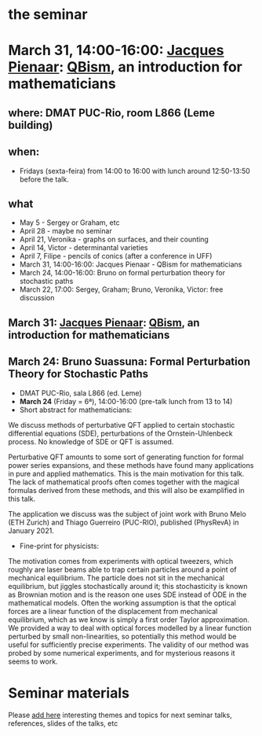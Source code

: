 # the seminar

# March 31, 14:00-16:00: [**Jacques Pienaar**](https://www.jaypienaar.com): [QBism](http://www.physics.umb.edu/Research/QBism/), an introduction for mathematicians

## where: DMAT PUC-Rio, room L866 (Leme building)
## when:
  - Fridays (sexta-feira) from 14:00 to 16:00 with lunch around 12:50-13:50 before the talk.

## what

- May 5 - Sergey or Graham, etc
- April 28 - maybe no seminar
- April 21, Veronika - graphs on surfaces, and their counting
- April 14, Victor - determinantal varieties
- April 7, Filipe - pencils of conics  (after a conference in UFF)
- March 31, 14:00-16:00: Jacques Pienaar - QBism for mathematicians
- March 24, 14:00-16:00:  Bruno on formal perturbation theory for stochastic paths
- March 22, 17:00:   Sergey, Graham; Bruno, Veronika, Victor:   free discussion

## March 31: [**Jacques Pienaar**](https://www.jaypienaar.com): [QBism](http://www.physics.umb.edu/Research/QBism/), an introduction for mathematicians

## March 24: **Bruno Suassuna**: Formal Perturbation Theory for Stochastic Paths
- DMAT PUC-Rio, sala L866 (ed. Leme)
- **March 24** (Friday = 6ª), 14:00-16:00 (pre-talk lunch from 13 to 14)
- Short abstract for mathematicians:

We discuss methods of perturbative QFT applied to certain stochastic differential equations (SDE), perturbations of the Ornstein-Uhlenbeck process. No knowledge of SDE or QFT is assumed.

Perturbative QFT amounts to some sort of generating function for formal power series expansions, and these methods have found many applications in pure and applied mathematics. This is the main motivation for this talk. The lack of mathematical proofs often comes together with the magical formulas derived from these methods, and this will also be examplified in this talk. 

The application we discuss was the subject of joint work with Bruno Melo (ETH Zurich) and Thiago Guerreiro (PUC-RIO), published (PhysRevA) in January 2021.

- Fine-print for physicists:

The motivation comes from experiments with optical tweezers, which roughly are laser beams able to trap certain particles around a point of mechanical equilibrium. The particle does not sit in the mechanical equilibrium, but jiggles stochastically around it; this stochasticity is known as Brownian motion and is the reason one uses SDE instead of ODE in the mathematical models. Often the working assumption is that the optical forces are a linear function of the displacement from mechanical equilibrium, which as we know is simply a first order Taylor approximation. We provided a way to deal with optical forces modelled by a linear function perturbed by small non-linearities, so potentially this method would be useful for sufficiently precise experiments. The validity of our method was probed by some numerical experiments, and for mysterious reasons it seems to work.

# Seminar materials

Please [add here](https://github.com/sergunchik/seminario/blob/master/topics.md)
interesting themes and topics for next seminar talks, references, slides of the talks, etc


